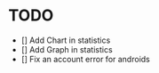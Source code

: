 # TODO 

- [] Add Chart in statistics
- [] Add Graph in statistics
- [] Fix an account error for androids

